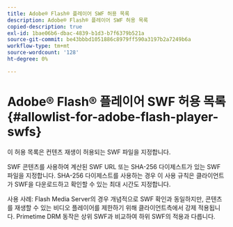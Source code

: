```yaml
---
title: Adobe® Flash® 플레이어 SWF 허용 목록
description: Adobe® Flash® 플레이어 SWF 허용 목록
copied-description: true
exl-id: 1bae06b6-dbac-4839-b1d3-b7f6379b521a
source-git-commit: be43bbbd1051886c8979ff590a3197b2a7249b6a
workflow-type: tm+mt
source-wordcount: '128'
ht-degree: 0%

---
```


# Adobe® Flash® 플레이어 SWF 허용 목록{#allowlist-for-adobe-flash-player-swfs}

이 허용 목록은 컨텐츠 재생이 허용되는 SWF 파일을 지정합니다.

SWF 콘텐츠를 사용하여 계산된 SWF URL 또는 SHA-256 다이제스트가 있는 SWF 파일을 지정합니다. SHA-256 다이제스트를 사용하는 경우 이 사용 규칙은 클라이언트가 SWF을 다운로드하고 확인할 수 있는 최대 시간도 지정합니다.

사용 사례: Flash Media Server의 경우 개념적으로 SWF 확인과 동일하지만, 콘텐츠를 재생할 수 있는 비디오 플레이어를 제한하기 위해 클라이언트측에서 강제 적용됩니다. Primetime DRM 동작은 상위 SWF과 비교하여 하위 SWF의 적용과 다릅니다.
